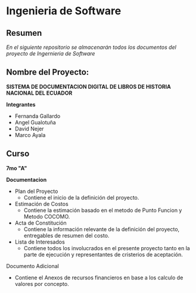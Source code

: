# Ingenieria de Software
## Resumen
*En el siguiente repositorio se almacenarán todos los documentos del proyecto de Ingernieria de Software*

## Nombre del Proyecto:
**SISTEMA DE DOCUMENTACION DIGITAL DE LIBROS DE HISTORIA NACIONAL DEL ECUADOR**

**Integrantes**
- Fernanda Gallardo
- Angel Gualotuña
- David Nejer
- Marco Ayala

## Curso
**7mo "A"**

**Documentacion**
- Plan del Proyecto
  - Contiene el inicio de la definición del proyecto.
- Estimación de Costos
  - Contiene la estimación basado en el metodo de Punto Funcion y Metodo COCOMO.
- Acta de Constitución
  - Contiene la información relevante de la definición del proyecto, entregables de resumen del costo.
- Lista de Interesados
  - Contiene todos los involucrados en el presente proyecto tanto en la parte de ejecución y representantes de cristerios de aceptación.

Documento Adicional
  - Contiene el Anexos de recursos financieros en base a los calculo de valores por concepto.
  
  

